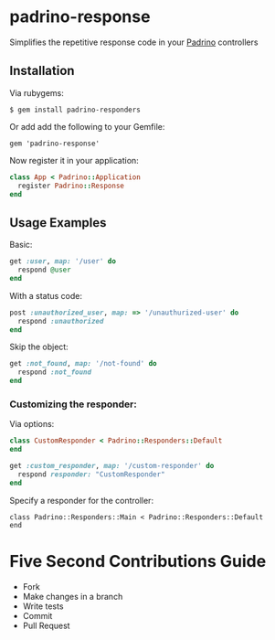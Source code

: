 # padrino-response

Simplifies the repetitive response code in your [Padrino](http://www.padrinorb.com/) controllers

## Installation

Via rubygems:

    $ gem install padrino-responders

Or add add the following to your Gemfile:

    gem 'padrino-response'

Now register it in your application:

```ruby
class App < Padrino::Application
  register Padrino::Response
end
```

## Usage Examples

Basic:

```ruby
get :user, map: '/user' do
  respond @user
end
```

With a status code:

```ruby
post :unauthorized_user, map: => '/unauthurized-user' do
  respond :unauthorized
end
```

Skip the object:

```ruby
get :not_found, map: '/not-found' do
  respond :not_found 
end
```

### Customizing the responder:

Via options:

```ruby
class CustomResponder < Padrino::Responders::Default
end

get :custom_responder, map: '/custom-responder' do
  respond responder: "CustomResponder"
end
```

Specify a responder for the controller:

```
class Padrino::Responders::Main < Padrino::Responders::Default
end
```

# Five Second Contributions Guide

  - Fork
  - Make changes in a branch
  - Write tests
  - Commit
  - Pull Request

